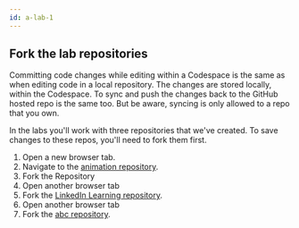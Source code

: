 ```yaml
---
id: a-lab-1
---
```


## Fork the lab repositories

Committing code changes while editing within a Codespace is the same as when editing code in a local repository. The changes are stored locally, within the Codespace. To sync and push the changes back to the GitHub hosted repo is the same too. But be aware, syncing is only allowed to a repo that you own. 

In the labs you'll work with three repositories that we've created.  To save changes to these repos, you'll need to fork them first.

   
1. Open a new browser tab.
2. Navigate to the <a href="#" target="_blank">animation repository</a>.
3. Fork the Repository
4. Open another browser tab
5. Fork the <a href="#" target="_blank">LinkedIn Learning repository</a>.
6. Open another browser tab
7. Fork the <a href="#" target="_blank">abc repository</a>.